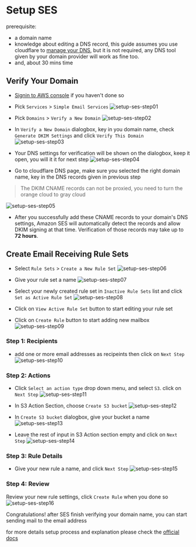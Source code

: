 # Setup SES
prerequisite:
- a domain name
- knowledge about editing a DNS record, this guide assumes you use cloudflare to [manage your DNS](https://support.cloudflare.com/hc/en-us/articles/360019093151-Managing-DNS-records-in-Cloudflare), but it is not required, any DNS tool given by your domain provider will work as fine too.
- and, about 30 mins time

## Verify Your Domain
* [Signin to AWS console](https://console.aws.amazon.com/?nc2=h_m_mc) if you haven't done so

* Pick `Services` > `Simple Email Services`
![setup-ses-step01](img/setup-ses-step01.png)

* Pick `Domains` > `Verify a New Domain`
![setup-ses-step02](img/setup-ses-step02.png)

* In `Verify a New Domain` dialogbox, key in you domain name, check `Generate DKIM Settings` and click `Verify This Domain`
![setup-ses-step03](img/setup-ses-step03.png)

* Your DNS settings for verification will be shown on the dialogbox, keep it open, you will it it for next step
![setup-ses-step04](img/setup-ses-step04.png)

* Go to cloudflare DNS page, make sure you selected the right domain name, key in the DNS records given in previous step
> The DKIM CNAME records can not be proxied, you need to turn the orange cloud to gray cloud

![setup-ses-step05](img/setup-ses-step05.png)

* After you successfully add these CNAME records to your domain's DNS settings, Amazon SES will automatically detect the records and allow DKIM signing at that time. Verification of those records may take up to **72 hours**.

## Create Email Receiving Rule Sets
* Select `Rule Sets` > `Create a New Rule Set`
![setup-ses-step06](img/setup-ses-step06.png)

* Give your rule set a name
![setup-ses-step07](img/setup-ses-step07.png)

* Select your newly created rule set in `Inactive Rule Sets` list and click `Set as Active Rule Set`
![setup-ses-step08](img/setup-ses-step08.png)

* Click on `View Active Rule Set` button to start editing your rule set

* Click on `Create Rule` button to start adding new mailbox
![setup-ses-step09](img/setup-ses-step09.png)

### Step 1: Recipients
* add one or more email addresses as recipeints then click on `Next Step`
![setup-ses-step10](img/setup-ses-step10.png)

### Step 2: Actions
* Click `Select an action type` drop down menu, and select `S3`. click on `Next Step`
![setup-ses-step11](img/setup-ses-step11.png)

* In S3 Action Section, choose `Create S3 bucket`
![setup-ses-step12](img/setup-ses-step12.png)

* In `Create S3 bucket` dialogbox, give your bucket a name
![setup-ses-step13](img/setup-ses-step13.png)

* Leave the rest of input in S3 Action section empty and click on `Next Step`
![setup-ses-step14](img/setup-ses-step14.png)

### Step 3: Rule Details
* Give your new rule a name, and click `Next Step`
![setup-ses-step15](img/setup-ses-step15.png)

### Step 4: Review
Review your new rule settings, click `Create Rule` when you done so
![setup-ses-step16](img/setup-ses-step16.png)

Congratulations! after SES finish verifying your domain name, you can start sending mail to the email address

for more details setup process and explanation please check the [official docs](https://docs.aws.amazon.com/ses/latest/DeveloperGuide/receiving-email.html)
